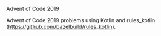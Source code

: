 Advent of Code 2019

Advent of Code 2019 problems using Kotlin and rules_kotlin (https://github.com/bazelbuild/rules_kotlin).
